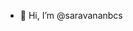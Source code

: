 - 👋 Hi, I’m @saravananbcs


<!---
saravananbcs/saravananbcs is a ✨ special ✨ repository because its `README.md` (this file) appears on your GitHub profile.
You can click the Preview link to take a look at your changes.
--->
